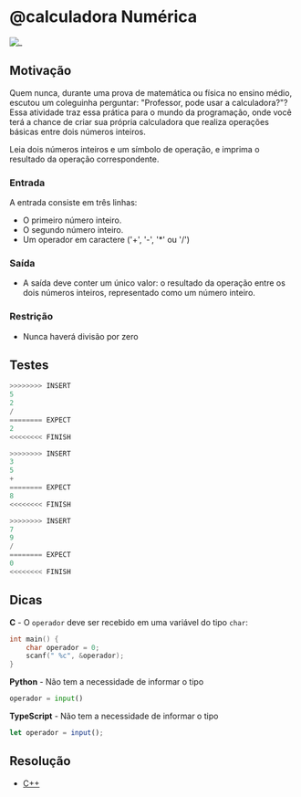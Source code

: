 # @calculadora Numérica

![_](https://raw.githubusercontent.com/qxcodefup/arcade/master/base/calculadora/cover.jpg)

## Motivação

Quem nunca, durante uma prova de matemática ou física no ensino médio, escutou um coleguinha perguntar: "Professor, pode usar a calculadora?"? Essa atividade traz essa prática para o mundo da programação, onde você terá a chance de criar sua própria calculadora que realiza operações básicas entre dois números inteiros.

Leia dois números inteiros e um símbolo de operação, e imprima o resultado da operação correspondente.

### Entrada

A entrada consiste em três linhas:

- O primeiro número inteiro.
- O segundo número inteiro.
- Um operador em caractere ('+', '-', '*' ou '/')

### Saída

- A saída deve conter um único valor: o resultado da operação entre os dois números inteiros, representado como um número inteiro.

### Restrição

- Nunca haverá divisão por zero

## Testes

``` py
>>>>>>>> INSERT
5
2
/
======== EXPECT
2
<<<<<<<< FINISH
```

```py
>>>>>>>> INSERT
3
5
+
======== EXPECT
8
<<<<<<<< FINISH
```

```py
>>>>>>>> INSERT
7
9
/
======== EXPECT
0
<<<<<<<< FINISH
```

## Dicas

**C** - O `operador` deve ser recebido em uma variável do tipo `char`:

```c
int main() {
    char operador = 0;
    scanf(" %c", &operador);
}
```

**Python** - Não tem a necessidade de informar o tipo

```py
operador = input()
```

**TypeScript** - Não tem a necessidade de informar o tipo

```ts
let operador = input();
```

## Resolução

- [C++](https://www.youtube.com/watch?v=W5JJ_NccMkM)
